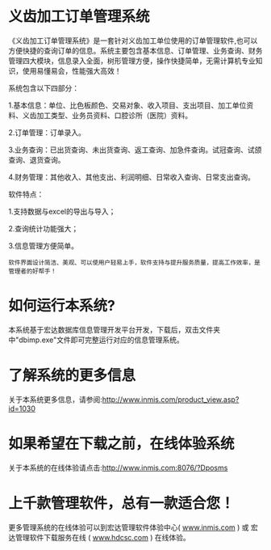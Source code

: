 # 义齿加工订单管理系统

《义齿加工订单管理系统》是一套针对义齿加工单位使用的订单管理软件,也可以方便快捷的查询订单的信息。系统主要包含基本信息、订单管理、业务查询、财务管理四大模块，信息录入全面，树形管理方便，操作快捷简单，无需计算机专业知识，使用易懂易会，性能强大高效！ 

系统包含以下四部分： 

1.基本信息：单位、比色板颜色、交易对象、收入项目、支出项目、加工单位资料、义齿加工类型、业务员资料、口腔诊所（医院）资料。 

2.订单管理：订单录入。

3.业务查询：已出货查询、未出货查询、返工查询、加急件查询。试冠查询、试颌查询、退货查询。

 4.财务管理：其他收入、其他支出、利润明细、日常收入查询、日常支出查询。
 
  软件特点： 
  
  1.支持数据与excel的导出与导入；
  
   2.查询统计功能强大；
   
   3.信息管理方便简单。 
   
    软件界面设计简洁、美观、可以使用户轻易上手，软件支持与提升服务质量，提高工作效率，是管理者的好帮手！

# 如何运行本系统?

本系统基于宏达数据库信息管理开发平台开发，下载后，双击文件夹中"dbimp.exe"文件即可完整运行对应的信息管理系统。

# 了解系统的更多信息

关于本系统更多信息，请参阅:http://www.inmis.com/product_view.asp?id=1030

# 如果希望在下载之前，在线体验系统

关于本系统的在线体验请点击:http://www.inmis.com:8076/?Dposms

# 上千款管理软件，总有一款适合您！

更多管理系统的在线体验可以到宏达管理软件体验中心( www.inmis.com ) 或 宏达管理软件下载服务在线 ( www.hdcsc.com ) 在线体验。

